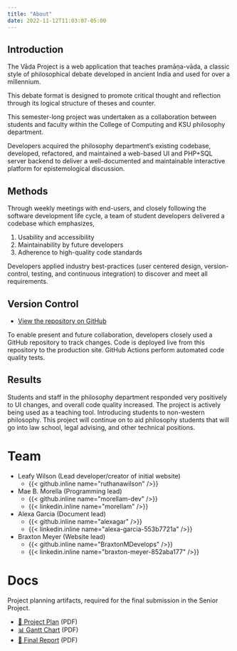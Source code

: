 ```yaml
---
title: "About"
date: 2022-11-12T11:03:07-05:00
---
```


## Introduction

The Vāda Project is a web application that teaches pramāṇa-vāda, a classic style of philosophical debate developed in ancient India and used for over a millennium.

This debate format is designed to promote critical thought and reflection through its logical structure of theses and counter.

This semester-long project was undertaken as a collaboration between students and faculty within the College of Computing and KSU philosophy department.

Developers acquired the philosophy department’s existing codebase, developed, refactored, and maintained a web-based UI and PHP+SQL server backend to deliver a well-documented and maintainable interactive platform for epistemological discussion.

## Methods
Through weekly meetings with end-users, and closely following the software development life cycle, a team of student developers delivered a codebase which emphasizes,

1. Usability and accessibility
2. Maintainability by future developers
3. Adherence to high-quality code standards

Developers applied industry best-practices (user centered design, version-control, testing, and continuous integration) to discover and meet all requirements.

## Version Control
* [View the repository on GitHub](https://github.com/vadaproject/application)

To enable present and future collaboration, developers closely used a GitHub repository to track changes. Code is deployed live from this repository to the production site. GitHub Actions perform automated code quality tests.

## Results
Students and staff in the philosophy department responded very positively to UI changes, and overall code quality increased. The project is actively being used as a teaching tool. Introducing students to non-western philosophy. This project will continue on to aid philosophy students that will go into law school, legal advising, and other technical positions.

# Team

<!--
{{< github.inline >}}<a href='https://github.com/{{.Get "name"}}' target="_blank"><i class='devicon-github-original'></i> GitHub</a>{{< /github.inline >}}
{{< linkedin.inline >}}<a href='https://linkedin.com/in/{{.Get "name"}}' target="_blank"><i class='devicon-linkedin-plain'></i> Linkedin</a>{{< /linkedin.inline >}}

-->

- Leafy Wilson (Lead developer/creator of initial website) 
    - {{< github.inline name="ruthanawilson" />}}
- Mae B. Morella (Programming lead)
    - {{< github.inline name="morellam-dev" />}}
    - {{< linkedin.inline name="morellam" />}}
- Alexa Garcia (Document lead)
    - {{< github.inline name="alexagar" />}}
    - {{< linkedin.inline name="alexa-garcia-553b7721a" />}}
- Braxton Meyer (Website lead)
    - {{< github.inline name="BraxtonMDevelops" />}}
    - {{< linkedin.inline name="braxton-meyer-852aba177" />}}

# Docs

Project planning artifacts, required for the final submission in the Senior Project.

* [📄 Project Plan](/docs/project-plan.pdf) (PDF)
* [📊 Gantt Chart](/docs/gantt-chart.pdf) (PDF)
* [📑 Final Report](/docs/final-report.pdf) (PDF)